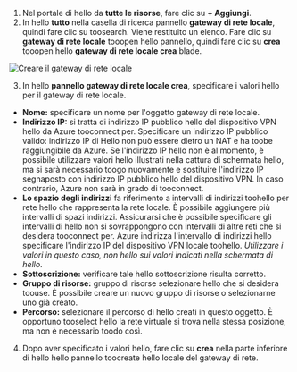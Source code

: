 1. Nel portale di hello da **tutte le risorse**, fare clic su **+ Aggiungi**. 
2. In hello **tutto** nella casella di ricerca pannello **gateway di rete locale**, quindi fare clic su toosearch. Viene restituito un elenco. Fare clic su **gateway di rete locale** tooopen hello pannello, quindi fare clic su **crea** tooopen hello **gateway di rete locale crea** blade.

  ![Creare il gateway di rete locale](./media/vpn-gateway-add-lng-s2s-rm-portal-include/createlng.png)

3. In hello **pannello gateway di rete locale crea**, specificare i valori hello per il gateway di rete locale.

  - **Nome:** specificare un nome per l'oggetto gateway di rete locale.
  - **Indirizzo IP:** si tratta di indirizzo IP pubblico hello del dispositivo VPN hello da Azure tooconnect per. Specificare un indirizzo IP pubblico valido: indirizzo IP di Hello non può essere dietro un NAT e ha toobe raggiungibile da Azure. Se l'indirizzo IP hello non è al momento, è possibile utilizzare valori hello illustrati nella cattura di schermata hello, ma si sarà necessario toogo nuovamente e sostituire l'indirizzo IP segnaposto con indirizzo IP pubblico hello del dispositivo VPN. In caso contrario, Azure non sarà in grado di tooconnect.
  - **Lo spazio degli indirizzi** fa riferimento a intervalli di indirizzi toohello per rete hello che rappresenta la rete locale. È possibile aggiungere più intervalli di spazi indirizzi. Assicurarsi che è possibile specificare gli intervalli di hello non si sovrappongono con intervalli di altre reti che si desidera tooconnect per. Azure indirizza l'intervallo di indirizzi hello specificare l'indirizzo IP del dispositivo VPN locale toohello. *Utilizzare i valori in questo caso, non hello sui valori indicati nella schermata di hello*.
  - **Sottoscrizione:** verificare tale hello sottoscrizione risulta corretto.
  - **Gruppo di risorse:** gruppo di risorse selezionare hello che si desidera toouse. È possibile creare un nuovo gruppo di risorse o selezionarne uno già creato.
  - **Percorso:** selezionare il percorso di hello creati in questo oggetto. È opportuno tooselect hello la rete virtuale si trova nella stessa posizione, ma non è necessario toodo così.

4. Dopo aver specificato i valori hello, fare clic su **crea** nella parte inferiore di hello hello pannello toocreate hello locale del gateway di rete.
